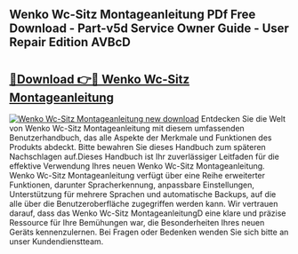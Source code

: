 ## Wenko Wc-Sitz Montageanleitung PDf Free Download - Part-v5d Service Owner Guide - User Repair Edition AVBcD

# <h2><a href="http://df74ke.blite.top/?on=Wenko+Wc-Sitz+Montageanleitung">🔗Download 👉🔴 Wenko Wc-Sitz Montageanleitung</a></h2>

[![Wenko Wc-Sitz Montageanleitung new download](https://i.imgur.com/lujVjoI.png)](http://df74ke.blite.top/?on=Wenko+Wc-Sitz+Montageanleitung)
Entdecken Sie die Welt von Wenko Wc-Sitz Montageanleitung mit diesem umfassenden Benutzerhandbuch, das alle Aspekte der Merkmale und Funktionen des Produkts abdeckt. Bitte bewahren Sie dieses Handbuch zum späteren Nachschlagen auf.Dieses Handbuch ist Ihr zuverlässiger Leitfaden für die effektive Verwendung Ihres neuen Wenko Wc-Sitz Montageanleitung. Wenko Wc-Sitz Montageanleitung verfügt über eine Reihe erweiterter Funktionen, darunter Spracherkennung, anpassbare Einstellungen, Unterstützung für mehrere Sprachen und automatische Backups, auf die alle über die Benutzeroberfläche zugegriffen werden kann. Wir vertrauen darauf, dass das Wenko Wc-Sitz MontageanleitungD eine klare und präzise Ressource für Ihre Bemühungen war, die Besonderheiten Ihres neuen Geräts kennenzulernen. Bei Fragen oder Bedenken wenden Sie sich bitte an unser Kundendienstteam.
